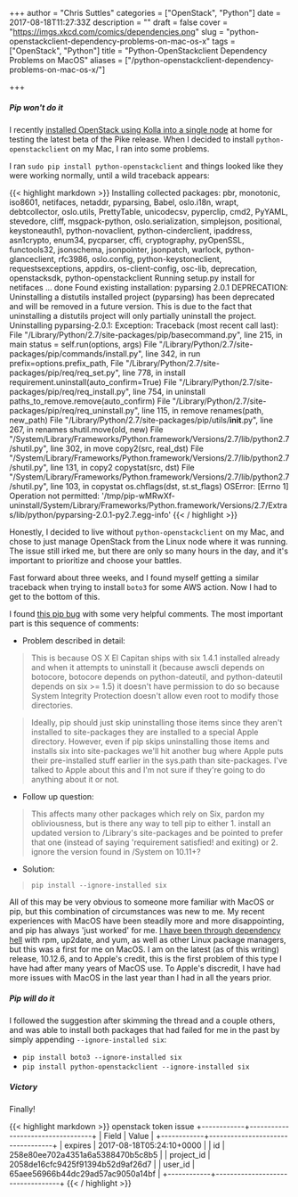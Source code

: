 +++
author = "Chris Suttles"
categories = ["OpenStack", "Python"]
date = 2017-08-18T11:27:33Z
description = ""
draft = false
cover = "https://imgs.xkcd.com/comics/dependencies.png"
slug = "python-openstackclient-dependency-problems-on-mac-os-x"
tags = ["OpenStack", "Python"]
title = "Python-OpenStackclient Dependency Problems on MacOS"
aliases = ["/python-openstackclient-dependency-problems-on-mac-os-x/"]

+++


##### Pip won't do it

I recently [installed OpenStack using Kolla into a single node](http://blog.highspeedlogic.org/building-openstack-containers-with-kolla/) at home for testing the latest beta of the Pike release. When I decided to install `python-openstackclient` on my Mac, I ran into some problems.

I ran `sudo pip install python-openstackclient` and things looked like they were working normally, until a wild traceback appears:

{{< highlight markdown >}}
Installing collected packages: pbr, monotonic, iso8601, netifaces, netaddr, pyparsing, Babel, oslo.i18n, wrapt, debtcollector, oslo.utils, PrettyTable, unicodecsv, pyperclip, cmd2, PyYAML, stevedore, cliff, msgpack-python, oslo.serialization, simplejson, positional, keystoneauth1, python-novaclient, python-cinderclient, ipaddress, asn1crypto, enum34, pycparser, cffi, cryptography, pyOpenSSL, functools32, jsonschema, jsonpointer, jsonpatch, warlock, python-glanceclient, rfc3986, oslo.config, python-keystoneclient, requestsexceptions, appdirs, os-client-config, osc-lib, deprecation, openstacksdk, python-openstackclient
  Running setup.py install for netifaces ... done
  Found existing installation: pyparsing 2.0.1
    DEPRECATION: Uninstalling a distutils installed project (pyparsing) has been deprecated and will be removed in a future version. This is due to the fact that uninstalling a distutils project will only partially uninstall the project.
    Uninstalling pyparsing-2.0.1:
Exception:
Traceback (most recent call last):
  File "/Library/Python/2.7/site-packages/pip/basecommand.py", line 215, in main
    status = self.run(options, args)
  File "/Library/Python/2.7/site-packages/pip/commands/install.py", line 342, in run
    prefix=options.prefix_path,
  File "/Library/Python/2.7/site-packages/pip/req/req_set.py", line 778, in install
    requirement.uninstall(auto_confirm=True)
  File "/Library/Python/2.7/site-packages/pip/req/req_install.py", line 754, in uninstall
    paths_to_remove.remove(auto_confirm)
  File "/Library/Python/2.7/site-packages/pip/req/req_uninstall.py", line 115, in remove
    renames(path, new_path)
  File "/Library/Python/2.7/site-packages/pip/utils/__init__.py", line 267, in renames
    shutil.move(old, new)
  File "/System/Library/Frameworks/Python.framework/Versions/2.7/lib/python2.7/shutil.py", line 302, in move
    copy2(src, real_dst)
  File "/System/Library/Frameworks/Python.framework/Versions/2.7/lib/python2.7/shutil.py", line 131, in copy2
    copystat(src, dst)
  File "/System/Library/Frameworks/Python.framework/Versions/2.7/lib/python2.7/shutil.py", line 103, in copystat
    os.chflags(dst, st.st_flags)
OSError: [Errno 1] Operation not permitted: '/tmp/pip-wMRwXf-uninstall/System/Library/Frameworks/Python.framework/Versions/2.7/Extras/lib/python/pyparsing-2.0.1-py2.7.egg-info'
{{< / highlight >}}

Honestly, I decided to live without `python-openstackclient` on my Mac, and chose to just manage OpenStack from the Linux node where it was running. The issue still irked me, but there are only so many hours in the day, and it's important to prioritize and choose your battles.

Fast forward about three weeks, and I found myself getting a similar traceback when trying to install `boto3` for some AWS action. Now I had to get to the bottom of this.

I found [this pip bug](https://github.com/pypa/pip/issues/3165) with some very helpful comments. The most important part is this sequence of comments:

* Problem described in detail:

> This is because OS X El Capitan ships with six 1.4.1 installed already and when it attempts to uninstall it (because awscli depends on botocore, botocore depends on python-dateutil, and python-dateutil depends on six >= 1.5) it doesn't have permission to do so because System Integrity Protection doesn't allow even root to modify those directories. 

> Ideally, pip should just skip uninstalling those items since they aren't installed to site-packages they are installed to a special Apple directory. However, even if pip skips uninstalling those items and installs six into site-packages we'll hit another bug where Apple puts their pre-installed stuff earlier in the sys.path than site-packages. I've talked to Apple about this and I'm not sure if they're going to do anything about it or not.

* Follow up question:

> This affects many other packages which rely on Six, pardon my obliviousness, but is there any way to tell pip to either 1. install an updated version to /Library's site-packages and be pointed to prefer that one (instead of saying 'requirement satisfied! and exiting) or 2. ignore the version found in /System on 10.11+? 

* Solution:

> `pip install --ignore-installed six`

All of this may be very obvious to someone more familiar with MacOS or pip, but this combination of circumstances was new to me. My recent experiences with MacOS have been steadily more and more disappointing, and pip has always 'just worked' for me. [I have been through dependency hell](https://xkcd.com/754/) with rpm, up2date, and yum, as well as other Linux package managers, but this was a first for me on MacOS. I am on the latest (as of this writing) release, 10.12.6, and to Apple's credit, this is the first problem of this type I have had after many years of MacOS use. To Apple's discredit, I have had more issues with MacOS in the last year than I had in all the years prior.

##### Pip will do it

I followed the suggestion after skimming the thread and a couple others, and was able to install both packages that had failed for me in the past by simply appending `--ignore-installed six`:

* `pip install boto3 --ignore-installed six`
* `pip install python-openstackclient --ignore-installed six`

##### Victory

Finally!

{{< highlight markdown >}}
openstack token issue
+------------+----------------------------------+
| Field      | Value                            |
+------------+----------------------------------+
| expires    | 2017-08-18T05:24:10+0000         |
| id         | 258e80ee702a4351a6a5388470b5c8b5 |
| project_id | 2058de16cfc9425f91394b52d9af26d7 |
| user_id    | 65aee56966b44dc29ad57ac9050a14bf |
+------------+----------------------------------+
{{< / highlight >}}

